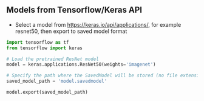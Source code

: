 
## Models from Tensorflow/Keras API
  * Select a model from https://keras.io/api/applications/, for example resnet50, then export to saved model format

```python
import tensorflow as tf
from tensorflow import keras

# Load the pretrained ResNet model
model = keras.applications.ResNet50(weights='imagenet')

# Specify the path where the SavedModel will be stored (no file extension needed)
saved_model_path = 'model.savedmodel'

model.export(saved_model_path)
```